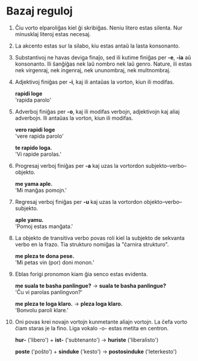 
# Bazaj reguloj

1. Ĉiu vorto elparoliĝas kiel ĝi skribiĝas.
   Neniu litero estas silenta.
   Nur minusklaj literoj estas necesaj.
2.  La akcento estas sur la silabo, kiu estas antaŭ la lasta konsonanto.
3.  Substantivoj ne havas deviga finaĵo,
    sed ili kutime finiĝas per **-e**, **-ia** aŭ konsonanto.
    Ili ŝanĝiĝas nek laŭ nombro nek laŭ genro.
    Nature, ili estas nek virgenraj, nek ingenraj, nek ununombraj, nek multnombraj.
4.  Adjektivoj finiĝas per **-i**,
    kaj ili antaŭas la vorton, kiun ili modifas.

    **rapidi loge**  
    'rapida parolo'
5.  Adverboj finiĝas per **-o**,
    kaj ili modifas verbojn, adjektivojn kaj aliaj adverbojn.
    Ili antaŭas la vorton, kiun ili modifas.

    **vero rapidi loge**  
    'vere rapida parolo'

    **te rapido loga.**  
    'Vi rapide parolas.'
6.  Progresaj verboj finiĝas per **-a**
    kaj uzas la vortordon subjekto–verbo–objekto.

    **me yama aple.**  
    'Mi manĝas pomojn.'
7.  Regresaj verboj finiĝas per **-u**
    kaj uzas la vortordon objekto–verbo–subjekto.

    **aple yamu.**  
    'Pomoj estas manĝata.'
8.  La objekto de transitiva verbo povas roli kiel la subjekto de sekvanta verbo en la frazo.
    Tia strukturo nomiĝas la "ĉarnira strukturo".

    **me pleza te dona pese.**  
    'Mi petas vin (por) doni monon.'
9.  Eblas forigi pronomon kiam ĝia senco estas evidenta.

    **me suala te basha panlingue?** → **suala te basha panlingue?**  
    'Ĉu vi parolas panlingvon?'

    **me pleza te loga klaro.** →  **pleza loga klaro.**  
    'Bonvolu paroli klare.'
10. Oni povas krei novajn vortojn kunmetante aliajn vortojn.
    La ĉefa vorto ĉiam staras je la fino.
    Liga vokalo -o- estas metita en centron.

    **hur-** ('libero') + **ist-** ('subtenanto') → **huriste** ('liberalisto')

    **poste** ('poŝto') + **sinduke** ('kesto') → **postosinduke** ('leterkesto')

